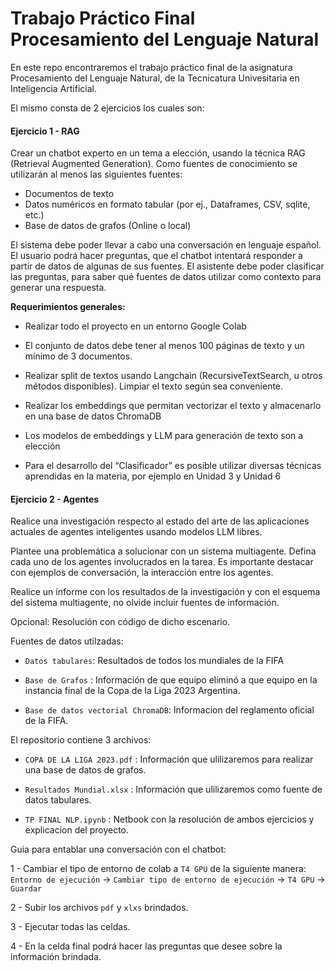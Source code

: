 # Trabajo Práctico Final Procesamiento del Lenguaje Natural

En este repo encontraremos el trabajo práctico final de la asignatura Procesamiento del Lenguaje Natural, de la Tecnicatura Univesitaria en Inteligencia Artificial.

El mismo consta de 2 ejercicios los cuales son:

#### **Ejercicio 1 - RAG**

Crear un chatbot experto en un tema a elección, usando la técnica RAG (Retrieval Augmented Generation). Como fuentes de conocimiento se utilizarán al menos las siguientes fuentes:

*   Documentos de texto
*   Datos numéricos en formato tabular (por ej., Dataframes, CSV, sqlite, etc.)
*   Base de datos de grafos (Online o local)

El sistema debe poder llevar a cabo una conversación en lenguaje español. El usuario podrá hacer preguntas, que el chatbot intentará responder a partir de datos de algunas de sus fuentes. El asistente debe poder clasificar las preguntas, para saber qué fuentes de datos utilizar como contexto para generar una respuesta.



**Requerimientos generales:**


*   Realizar todo el proyecto en un entorno Google Colab

*   El conjunto de datos debe tener al menos 100 páginas de texto y un mínimo de 3 documentos.

*   Realizar split de textos usando Langchain (RecursiveTextSearch, u otros métodos disponibles). Limpiar el texto según sea conveniente.

*   Realizar los embeddings que permitan vectorizar el texto y almacenarlo en una base de datos ChromaDB

*   Los modelos de embeddings y LLM para generación de texto son a elección

*   Para el desarrollo del “Clasificador” es posible utilizar diversas técnicas aprendidas en la materia, por ejemplo en Unidad 3 y Unidad 6


#### **Ejercicio 2 - Agentes**

Realice una investigación respecto al estado del arte de las aplicaciones actuales de agentes inteligentes usando modelos LLM libres.

Plantee una problemática a solucionar con un sistema multiagente. Defina cada uno de los agentes involucrados en la tarea. Es importante destacar con ejemplos de conversación, la interacción entre los agentes.

Realice un informe con los resultados de la investigación y con el esquema del sistema multiagente, no olvide incluir fuentes de información.

Opcional: Resolución con código de dicho escenario.


Fuentes de datos utilzadas:

*   `Datos tabulares`: Resultados de todos los mundiales de la FIFA

*   `Base de Grafos` : Información de que equipo eliminó a que equipo en la instancia final de la Copa de la Liga 2023 Argentina.

*   `Base de datos vectorial ChromaDB`: Informacion del reglamento oficial de la FIFA.



El repositorio contiene 3 archivos:
 - `COPA DE LA LIGA 2023.pdf` : Información que ulilizaremos para realizar una base de datos de grafos.
   
 - `Resultados Mundial.xlsx` : Información que ulilizaremos como fuente de datos tabulares.
   
 - `TP FINAL NLP.ipynb` : Netbook con la resolución de ambos ejercicios y explicacion del proyecto.


Guia para entablar una conversación con el chatbot:

  1 - Cambiar el tipo de entorno de colab a `T4 GPU` de la siguiente manera: `Entorno de ejecución` -> `Cambiar tipo de entorno de ejecución` -> `T4 GPU` -> `Guardar`
 
  2 - Subir los archivos `pdf` y `xlxs` brindados.
 
  3 - Ejecutar todas las celdas.
  
  4 - En la celda final podrá hacer las preguntas que desee sobre la información brindada.



